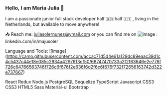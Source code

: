 ### Hello, I am Maria Julia 👋

I am a passionate junior full stack developer half 🇧🇷  half 🇮🇹 , living in the Netherlands, but available to move anywhere! 


📥 Reach me: juliasolernunes@ymail.com or you can find me on ![image](https://user-images.githubusercontent.com/70150197/117298926-3bf2ab80-ae78-11eb-99ce-766e98b4e55c.png)
: linkedin.com/in/majusoler

Language and Tools:
![image]
(https://camo.githubusercontent.com/accac71d5d4e61a129dc89eaac39d1c4c5437c44e18e085c2834a4297613ef50/68747470733a2f2f63646e2e776f726c64766563746f726c6f676f2e636f6d2f6c6f676f732f72656163742d322e737667)

React Redux Node.js PostgreSQL Sequelize TypeScript Javascript CSS3 CSS3 HTML5 Sass Material-ui Bootstrap
